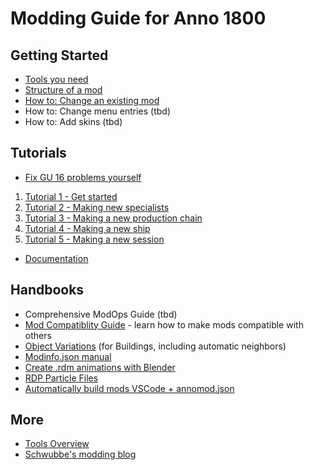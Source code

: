 # Modding Guide for Anno 1800

## Getting Started

- [Tools you need](./getting-started/tools-you-need.md)
- [Structure of a mod](./getting-started/structure-of-a-mod.md)
- [How to: Change an existing mod](./getting-started/change-existing-mod.md)
- How to: Change menu entries (tbd)
- How to: Add skins (tbd)

## Tutorials

- [Fix GU 16 problems yourself](./guides/gu16-update-guide.md)

1. [Tutorial 1 - Get started](./hier0nimus-tutorials/01-my-first-mod/readme.md)
2. [Tutorial 2 - Making new specialists](./hier0nimus-tutorials/02-making-new-specialists/readme.md)
3. [Tutorial 3 - Making a new production chain](./hier0nimus-tutorials/03-making-new-production-chain/readme.md)
4. [Tutorial 4 - Making a new ship](./hier0nimus-tutorials/04-making-new-ship/readme.md)
5. [Tutorial 5 - Making a new session](./hier0nimus-tutorials/05-making-a-new-session//readme.md)
- [Documentation](./hier0nimus-tutorials/00-documentation/readme.md)

## Handbooks

- Comprehensive ModOps Guide (tbd)
- [Mod Compatiblity Guide](./guides/mod-compatibility.md) - learn how to make mods compatible with others
- [Object Variations](./guides/variations.md) (for Buildings, including automatic neighbors)
- [Modinfo.json manual](https://github.com/anno-mods/Modinfo)
- [Create .rdm animations with Blender](./guides/rdm_animations.md) 
- [RDP Particle Files](./guides/particles.md)
- [Automatically build mods VSCode + annomod.json](https://github.com/anno-mods/vscode-anno-modding-tools/blob/main/doc/annomod.md)

## More

- [Tools Overview](./getting-started/tools-you-need.md#anno-tools-overview)
- [Schwubbe's modding blog](https://schwubbe.de/modding_blog.php)
